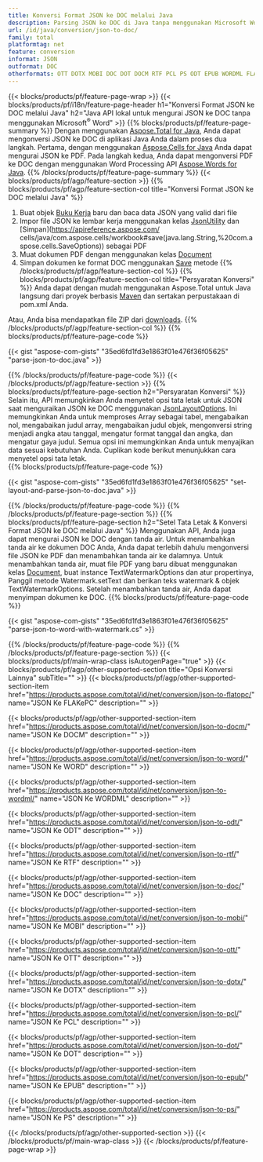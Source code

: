 ```yaml
---
title: Konversi Format JSON ke DOC melalui Java
description: Parsing JSON ke DOC di Java tanpa menggunakan Microsoft Word
url: /id/java/conversion/json-to-doc/
family: total
platformtag: net
feature: conversion
informat: JSON
outformat: DOC
otherformats: OTT DOTX MOBI DOC DOT DOCM RTF PCL PS ODT EPUB WORDML FLATOPC WORD
---
```

{{< blocks/products/pf/feature-page-wrap >}}
{{< blocks/products/pf/i18n/feature-page-header h1="Konversi Format JSON ke DOC melalui Java" h2="Java API lokal untuk mengurai JSON ke DOC tanpa menggunakan Microsoft<sup>&reg;</sup> Word" >}}
{{% blocks/products/pf/feature-page-summary %}}
Dengan menggunakan [Aspose.Total for Java](https://products.aspose.com/total/java/), Anda dapat mengonversi JSON ke DOC di aplikasi Java Anda dalam proses dua langkah. Pertama, dengan menggunakan [Aspose.Cells for Java](https://products.aspose.com/cells/java/) Anda dapat mengurai JSON ke PDF. Pada langkah kedua, Anda dapat mengonversi PDF ke DOC dengan menggunakan Word Processing API [Aspose.Words for Java](https://products.aspose.com/words/java/).
{{% /blocks/products/pf/feature-page-summary  %}}
{{< blocks/products/pf/agp/feature-section >}}
{{% blocks/products/pf/agp/feature-section-col title="Konversi Format JSON ke DOC melalui Java" %}}
1. Buat objek [Buku Kerja](https://apireference.aspose.com/cells/java/com.aspose.cells/Workbook) baru dan baca data JSON yang valid dari file
2. Impor file JSON ke lembar kerja menggunakan kelas [JsonUtility](https://apireference.aspose.com/cells/java/com.aspose.cells/JsonUtility) dan [Simpan](https://apireference.aspose.com/ cells/java/com.aspose.cells/workbook#save(java.lang.String,%20com.aspose.cells.SaveOptions)) sebagai PDF
3. Muat dokumen PDF dengan menggunakan kelas [Document](https://apireference.aspose.com/words/java/com.aspose.words/Document)
4. Simpan dokumen ke format DOC menggunakan [Save](https://apireference.aspose.com/words/java/com.aspose.words/Document#save(java.lang.String,com.aspose.words.SaveOptions)) metode
{{% /blocks/products/pf/agp/feature-section-col %}}
{{% blocks/products/pf/agp/feature-section-col title="Persyaratan Konversi" %}}
Anda dapat dengan mudah menggunakan Aspose.Total untuk Java langsung dari proyek berbasis [Maven](https://repository.aspose.com/webapp/#/artifacts/browse/tree/General/repo/com/aspose/aspose-total) dan sertakan perpustakaan di pom.xml Anda.

Atau, Anda bisa mendapatkan file ZIP dari [downloads](https://downloads.aspose.com/total/java).
{{% /blocks/products/pf/agp/feature-section-col %}}
{{% blocks/products/pf/feature-page-code %}}

{{< gist "aspose-com-gists" "35ed6fd1fd3e1863f01e476f36f05625" "parse-json-to-doc.java" >}}


{{% /blocks/products/pf/feature-page-code %}}
{{< /blocks/products/pf/agp/feature-section >}}
{{% blocks/products/pf/feature-page-section  h2="Persyaratan Konversi" %}}
Selain itu, API memungkinkan Anda menyetel opsi tata letak untuk JSON saat menguraikan JSON ke DOC menggunakan [JsonLayoutOptions](https://apireference.aspose.com/cells/java/com.aspose.cells/jsonlayoutoptions). Ini memungkinkan Anda untuk memproses Array sebagai tabel, mengabaikan nol, mengabaikan judul array, mengabaikan judul objek, mengonversi string menjadi angka atau tanggal, mengatur format tanggal dan angka, dan mengatur gaya judul. Semua opsi ini memungkinkan Anda untuk menyajikan data sesuai kebutuhan Anda. Cuplikan kode berikut menunjukkan cara menyetel opsi tata letak.  
{{% blocks/products/pf/feature-page-code %}}

{{< gist "aspose-com-gists" "35ed6fd1fd3e1863f01e476f36f05625" "set-layout-and-parse-json-to-doc.java" >}}

{{% /blocks/products/pf/feature-page-code  %}}
{{% /blocks/products/pf/feature-page-section %}}
{{% blocks/products/pf/feature-page-section  h2="Setel Tata Letak & Konversi Format JSON ke DOC melalui Java" %}}
Menggunakan API, Anda juga dapat mengurai JSON ke DOC dengan tanda air. Untuk menambahkan tanda air ke dokumen DOC Anda, Anda dapat terlebih dahulu mengonversi file JSON ke PDF dan menambahkan tanda air ke dalamnya. Untuk menambahkan tanda air, muat file PDF yang baru dibuat menggunakan kelas [Document](https://apireference.aspose.com/words/java/com.aspose.words/Document), buat instance TextWatermarkOptions dan atur propertinya, Panggil metode Watermark.setText dan berikan teks watermark & objek TextWatermarkOptions. Setelah menambahkan tanda air, Anda dapat menyimpan dokumen ke DOC. 
{{% blocks/products/pf/feature-page-code %}}

{{< gist "aspose-com-gists" "35ed6fd1fd3e1863f01e476f36f05625" "parse-json-to-word-with-watermark.cs" >}}

{{% /blocks/products/pf/feature-page-code  %}}
{{% /blocks/products/pf/feature-page-section %}}
{{< blocks/products/pf/main-wrap-class isAutogenPage="true" >}}
{{< blocks/products/pf/agp/other-supported-section title="Opsi Konversi Lainnya" subTitle="" >}}
{{< blocks/products/pf/agp/other-supported-section-item href="https://products.aspose.com/total/id/net/conversion/json-to-flatopc/" name="JSON Ke FLAKePC" description="" >}}

{{< blocks/products/pf/agp/other-supported-section-item href="https://products.aspose.com/total/id/net/conversion/json-to-docm/" name="JSON Ke DOCM" description="" >}}

{{< blocks/products/pf/agp/other-supported-section-item href="https://products.aspose.com/total/id/net/conversion/json-to-word/" name="JSON Ke WORD" description="" >}}

{{< blocks/products/pf/agp/other-supported-section-item href="https://products.aspose.com/total/id/net/conversion/json-to-wordml/" name="JSON Ke WORDML" description="" >}}

{{< blocks/products/pf/agp/other-supported-section-item href="https://products.aspose.com/total/id/net/conversion/json-to-odt/" name="JSON Ke ODT" description="" >}}

{{< blocks/products/pf/agp/other-supported-section-item href="https://products.aspose.com/total/id/net/conversion/json-to-rtf/" name="JSON Ke RTF" description="" >}}

{{< blocks/products/pf/agp/other-supported-section-item href="https://products.aspose.com/total/id/net/conversion/json-to-doc/" name="JSON Ke DOC" description="" >}}

{{< blocks/products/pf/agp/other-supported-section-item href="https://products.aspose.com/total/id/net/conversion/json-to-mobi/" name="JSON Ke MOBI" description="" >}}

{{< blocks/products/pf/agp/other-supported-section-item href="https://products.aspose.com/total/id/net/conversion/json-to-ott/" name="JSON Ke OTT" description="" >}}

{{< blocks/products/pf/agp/other-supported-section-item href="https://products.aspose.com/total/id/net/conversion/json-to-dotx/" name="JSON Ke DOTX" description="" >}}

{{< blocks/products/pf/agp/other-supported-section-item href="https://products.aspose.com/total/id/net/conversion/json-to-pcl/" name="JSON Ke PCL" description="" >}}

{{< blocks/products/pf/agp/other-supported-section-item href="https://products.aspose.com/total/id/net/conversion/json-to-dot/" name="JSON Ke DOT" description="" >}}

{{< blocks/products/pf/agp/other-supported-section-item href="https://products.aspose.com/total/id/net/conversion/json-to-epub/" name="JSON Ke EPUB" description="" >}}

{{< blocks/products/pf/agp/other-supported-section-item href="https://products.aspose.com/total/id/net/conversion/json-to-ps/" name="JSON Ke PS" description="" >}}


{{< /blocks/products/pf/agp/other-supported-section >}}
{{< /blocks/products/pf/main-wrap-class >}}
{{< /blocks/products/pf/feature-page-wrap >}}